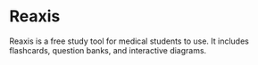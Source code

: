 # Reaxis
Reaxis is a free study tool for medical students to use. It includes flashcards, question banks, and interactive diagrams.
